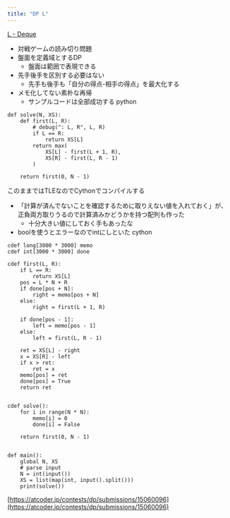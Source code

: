 ```yaml
---
title: "DP L"
---
```


[L - Deque](https://atcoder.jp/contests/dp/tasks/dp_l)
- 対戦ゲームの読み切り問題
- 盤面を定義域とするDP
    - 盤面は範囲で表現できる
- 先手後手を区別する必要はない
    - 先手も後手も「自分の得点-相手の得点」を最大化する
- メモ化してない素朴な再帰
    - サンプルコードは全部成功する
python

```
def solve(N, XS):
    def first(L, R):
        # debug(": L, R", L, R)
        if L == R:
            return XS[L]
        return max(
            XS[L] - first(L + 1, R),
            XS[R] - first(L, R - 1)
        )

    return first(0, N - 1)
```


このままではTLEなのでCythonでコンパイルする
- 「計算が済んでないことを確認するために取りえない値を入れておく」が、正負両方取りうるので計算済みかどうかを持つ配列も作った
    - 十分大きい値にしておく手もあったな
- boolを使うとエラーなのでintにしといた
cython

```
cdef long[3000 * 3000] memo
cdef int[3000 * 3000] done

cdef first(L, R):
    if L == R:
        return XS[L]
    pos = L * N + R
    if done[pos + N]:
        right = memo[pos + N]
    else:
        right = first(L + 1, R)

    if done[pos - 1]:
        left = memo[pos - 1]
    else:
        left = first(L, R - 1)

    ret = XS[L] - right
    x = XS[R] - left
    if x > ret:
        ret = x
    memo[pos] = ret
    done[pos] = True
    return ret


cdef solve():
    for i in range(N * N):
        memo[i] = 0
        done[i] = False

    return first(0, N - 1)


def main():
    global N, XS
    # parse input
    N = int(input())
    XS = list(map(int, input().split()))
    print(solve())
```

[https://atcoder.jp/contests/dp/submissions/15060096](https://atcoder.jp/contests/dp/submissions/15060096)
